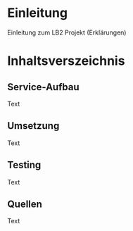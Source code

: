 # Einleitung
Einleitung zum LB2 Projekt (Erklärungen)

# Inhaltsverszeichnis

## Service-Aufbau 
Text

## Umsetzung
Text

## Testing
Text

## Quellen
Text